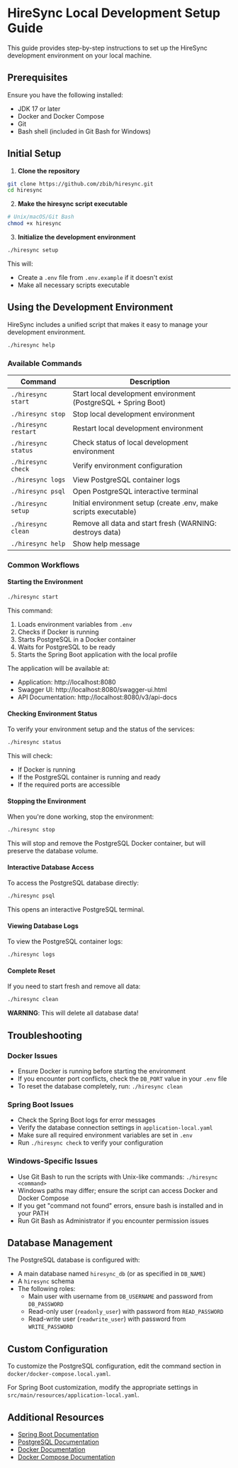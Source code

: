 # HireSync Local Development Setup Guide

This guide provides step-by-step instructions to set up the HireSync development environment on your local machine.

## Prerequisites

Ensure you have the following installed:

- JDK 17 or later
- Docker and Docker Compose
- Git
- Bash shell (included in Git Bash for Windows)

## Initial Setup

1. **Clone the repository**

```bash
git clone https://github.com/zbib/hiresync.git
cd hiresync
```

2. **Make the hiresync script executable**

```bash
# Unix/macOS/Git Bash
chmod +x hiresync
```

3. **Initialize the development environment**

```bash
./hiresync setup
```

This will:
- Create a `.env` file from `.env.example` if it doesn't exist
- Make all necessary scripts executable

## Using the Development Environment

HireSync includes a unified script that makes it easy to manage your development environment.

```bash
./hiresync help
```

### Available Commands

| Command | Description |
|---------|-------------|
| `./hiresync start` | Start local development environment (PostgreSQL + Spring Boot) |
| `./hiresync stop` | Stop local development environment |
| `./hiresync restart` | Restart local development environment |
| `./hiresync status` | Check status of local development environment |
| `./hiresync check` | Verify environment configuration |
| `./hiresync logs` | View PostgreSQL container logs |
| `./hiresync psql` | Open PostgreSQL interactive terminal |
| `./hiresync setup` | Initial environment setup (create .env, make scripts executable) |
| `./hiresync clean` | Remove all data and start fresh (WARNING: destroys data) |
| `./hiresync help` | Show help message |

### Common Workflows

#### Starting the Environment

```bash
./hiresync start
```

This command:
1. Loads environment variables from `.env`
2. Checks if Docker is running
3. Starts PostgreSQL in a Docker container
4. Waits for PostgreSQL to be ready
5. Starts the Spring Boot application with the local profile

The application will be available at:
- Application: http://localhost:8080
- Swagger UI: http://localhost:8080/swagger-ui.html
- API Documentation: http://localhost:8080/v3/api-docs

#### Checking Environment Status

To verify your environment setup and the status of the services:

```bash
./hiresync status
```

This will check:
- If Docker is running
- If the PostgreSQL container is running and ready
- If the required ports are accessible

#### Stopping the Environment

When you're done working, stop the environment:

```bash
./hiresync stop
```

This will stop and remove the PostgreSQL Docker container, but will preserve the database volume.

#### Interactive Database Access

To access the PostgreSQL database directly:

```bash
./hiresync psql
```

This opens an interactive PostgreSQL terminal.

#### Viewing Database Logs

To view the PostgreSQL container logs:

```bash
./hiresync logs
```

#### Complete Reset

If you need to start fresh and remove all data:

```bash
./hiresync clean
```

**WARNING**: This will delete all database data!

## Troubleshooting

### Docker Issues

- Ensure Docker is running before starting the environment
- If you encounter port conflicts, check the `DB_PORT` value in your `.env` file
- To reset the database completely, run: `./hiresync clean`

### Spring Boot Issues

- Check the Spring Boot logs for error messages
- Verify the database connection settings in `application-local.yaml`
- Make sure all required environment variables are set in `.env`
- Run `./hiresync check` to verify your configuration

### Windows-Specific Issues

- Use Git Bash to run the scripts with Unix-like commands: `./hiresync <command>`
- Windows paths may differ; ensure the script can access Docker and Docker Compose
- If you get "command not found" errors, ensure bash is installed and in your PATH
- Run Git Bash as Administrator if you encounter permission issues

## Database Management

The PostgreSQL database is configured with:

- A main database named `hiresync_db` (or as specified in `DB_NAME`)
- A `hiresync` schema
- The following roles:
  - Main user with username from `DB_USERNAME` and password from `DB_PASSWORD`
  - Read-only user (`readonly_user`) with password from `READ_PASSWORD`
  - Read-write user (`readwrite_user`) with password from `WRITE_PASSWORD`

## Custom Configuration

To customize the PostgreSQL configuration, edit the command section in `docker/docker-compose.local.yaml`.

For Spring Boot customization, modify the appropriate settings in `src/main/resources/application-local.yaml`.

## Additional Resources

- [Spring Boot Documentation](https://docs.spring.io/spring-boot/docs/current/reference/html/)
- [PostgreSQL Documentation](https://www.postgresql.org/docs/)
- [Docker Documentation](https://docs.docker.com/)
- [Docker Compose Documentation](https://docs.docker.com/compose/) 